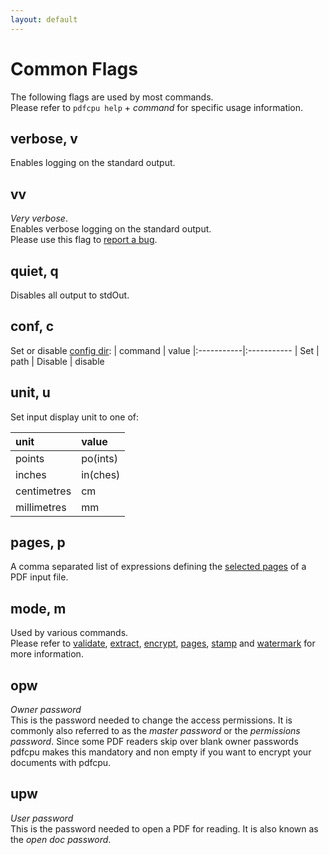 ```yaml
---
layout: default
---
```


# Common Flags

The following flags are used by most commands.<br>
Please refer to `pdfcpu help` + *command* for specific usage information.

## verbose, v

Enables logging on the standard output.

## vv

*Very verbose*.<br>
Enables verbose logging on the standard output.<br>
Please use this flag to [report a bug](https://github.com/pdfcpu/pdfcpu/issues).

## quiet, q

Disables all output to stdOut.

## conf, c

Set or disable [config dir](config_dir.md):
| command | value
|:-----------|:-----------
| Set | path
| Disable | disable

## unit, u

Set input display unit to one of:

| unit | value
|:-----------|:-----------
| points | po(ints)
| inches | in(ches)
| centimetres | cm
| millimetres | mm

## pages, p

A comma separated list of expressions defining the [selected pages](page_selection.md) of a PDF input file.

## mode, m

Used by various commands.<br>
Please refer to [validate](../core/validate.md), [extract](../extract/extract.md), [encrypt](../encrypt/encryptPDF.md), [pages](../pages/pages_insert.md), [stamp](../core/stamp.md) and [watermark](../core/watermark.md) for more information. 

## opw

*Owner password*<br>
This is the password needed to change the access permissions.
It is commonly also referred to as the *master password* or the *permissions password*.
Since some PDF readers skip over blank owner passwords pdfcpu makes this mandatory and non empty if you want to encrypt your documents with pdfcpu.

## upw

*User password*<br>
This is the password needed to open a PDF for reading.
It is also known as the *open doc password*.
